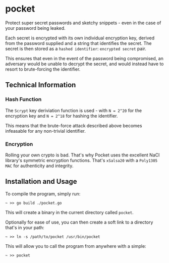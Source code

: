 # pocket

Protect super secret passwords and sketchy snippets - even in the case of your password being leaked.

Each secret is encrypted with its own individual encryption key, derived from the password supplied and a string that identifies the secret. The secret is then stored as a `hashed identifier`: `encrypted secret` pair.

This ensures that even in the event of the password being compromised, an adversary would be unable to decrypt the secret, and would instead have to resort to brute-forcing the identifier.

## Technical Information

### Hash Function

The `Scrypt` key deriviation function is used - with `N = 2^20` for the encryption key and `N = 2^18` for hashing the identifier.

This means that the brute-force attack described above becomes infeasable for any non-trivial identifier.

### Encryption

Rolling your own crypto is bad. That's why Pocket uses the excellent NaCl library's symmetric encryption functions. That's `xSalsa20` with a `Poly1305 MAC` for authenticity and integrity.

## Installation and Usage

To compile the program, simply run:

`~ >> go build ./pocket.go`

This will create a binary in the current directory called `pocket`.

Optionally for ease of use, you can then create a soft link to a directory that's in your path:

`~ >> ln -s /path/to/pocket /usr/bin/pocket`

This will allow you to call the program from anywhere with a simple:

`~ >> pocket`

